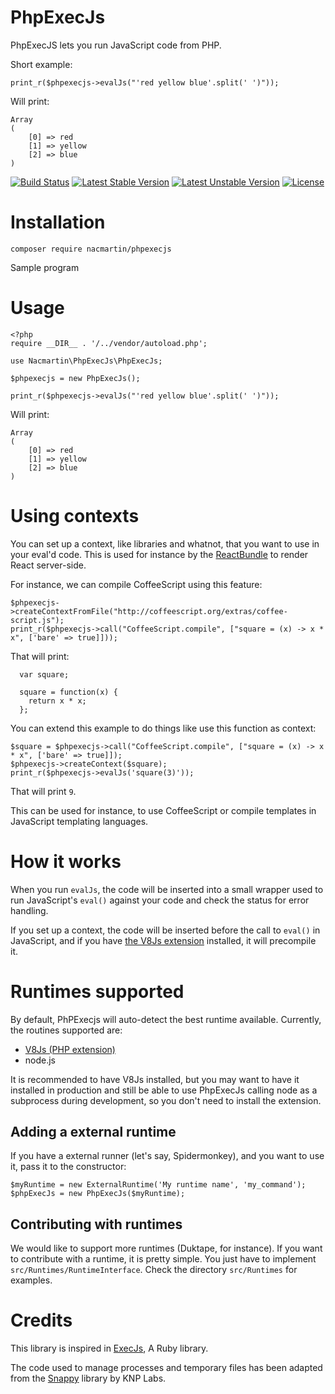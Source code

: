 # PhpExecJs

PhpExecJS lets you run JavaScript code from PHP.

Short example:

    print_r($phpexecjs->evalJs("'red yellow blue'.split(' ')"));

Will print:

    Array
    (
        [0] => red
        [1] => yellow
        [2] => blue
    )

[![Build Status](https://travis-ci.org/nacmartin/phpexecjs.svg?branch=master)](https://travis-ci.org/nacmartin/phpexecjs)
[![Latest Stable Version](https://poser.pugx.org/nacmartin/phpexecjs/v/stable)](https://packagist.org/packages/nacmartin/phpexecjs)
[![Latest Unstable Version](https://poser.pugx.org/nacmartin/phpexecjs/v/unstable)](https://packagist.org/packages/nacmartin/phpexecjs)
[![License](https://poser.pugx.org/nacmartin/phpexecjs/license)](https://packagist.org/packages/nacmartin/phpexecjs)

# Installation

    composer require nacmartin/phpexecjs

Sample program

# Usage

    <?php
    require __DIR__ . '/../vendor/autoload.php';
    
    use Nacmartin\PhpExecJs\PhpExecJs;
    
    $phpexecjs = new PhpExecJs();
    
    print_r($phpexecjs->evalJs("'red yellow blue'.split(' ')"));

Will print:

    Array
    (
        [0] => red
        [1] => yellow
        [2] => blue
    )


# Using contexts

You can set up a context, like libraries and whatnot, that you want to use in your eval'd code. This is used for instance by the [ReactBundle](https://github.com/limenius/ReactBundle/) to render React server-side.

For instance, we can compile CoffeeScript using this feature:

    $phpexecjs->createContextFromFile("http://coffeescript.org/extras/coffee-script.js");
    print_r($phpexecjs->call("CoffeeScript.compile", ["square = (x) -> x * x", ['bare' => true]]));


That will print:

      var square;
    
      square = function(x) {
        return x * x;
      };
    
You can extend this example to do things like use this function as context:

    $square = $phpexecjs->call("CoffeeScript.compile", ["square = (x) -> x * x", ['bare' => true]]);
    $phpexecjs->createContext($square);
    print_r($phpexecjs->evalJs('square(3)'));
    
That will print `9`.

This can be used for instance, to use CoffeeScript or compile templates in JavaScript templating languages. 

# How it works

When you run `evalJs`, the code will be inserted into a small wrapper used to run JavaScript's `eval()` against your code and check the status for error handling.

If you set up a context, the code will be inserted before the call to `eval()` in JavaScript, and if you have [the V8Js extension](https://github.com/phpv8/v8js) installed, it will precompile it.

# Runtimes supported

By default, PhPExecjs will auto-detect the best runtime available. Currently, the routines supported are:

* [V8Js (PHP extension)](https://github.com/phpv8/v8js)
* node.js

It is recommended to have V8Js installed, but you may want to have it installed in production and still be able to use PhpExecJs calling node as a subprocess during development, so you don't need to install the extension.

## Adding a external runtime

If you have a external runner (let's say, Spidermonkey), and you want to use it, pass it to the constructor:


    $myRuntime = new ExternalRuntime('My runtime name', 'my_command');
    $phpExecJs = new PhpExecJs($myRuntime);

## Contributing with runtimes

We would like to support more runtimes (Duktape, for instance). If you want to contribute with a runtime, it is pretty simple. You just have to implement `src/Runtimes/RuntimeInterface`. Check the directory `src/Runtimes` for examples.

# Credits

This library is inspired in [ExecJs](https://github.com/rails/execjs), A Ruby library.

The code used to manage processes and temporary files has been adapted from the [Snappy](https://github.com/KnpLabs/snappy) library by KNP Labs.
